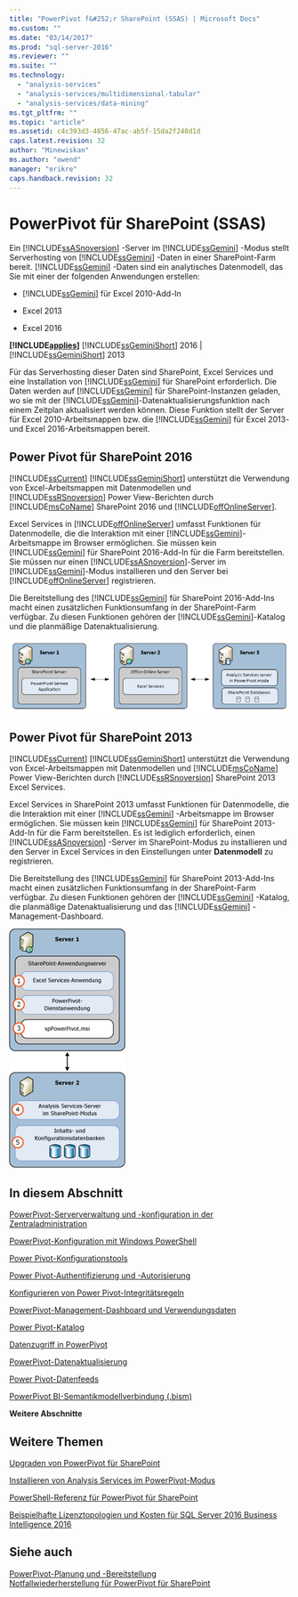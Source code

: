 ```yaml
---
title: "PowerPivot f&#252;r SharePoint (SSAS) | Microsoft Docs"
ms.custom: ""
ms.date: "03/14/2017"
ms.prod: "sql-server-2016"
ms.reviewer: ""
ms.suite: ""
ms.technology: 
  - "analysis-services"
  - "analysis-services/multidimensional-tabular"
  - "analysis-services/data-mining"
ms.tgt_pltfrm: ""
ms.topic: "article"
ms.assetid: c4c393d3-4856-47ac-ab5f-15da2f240d1d
caps.latest.revision: 32
author: "Minewiskan"
ms.author: "owend"
manager: "erikre"
caps.handback.revision: 32
---
```

# PowerPivot f&#252;r SharePoint (SSAS)
  Ein [!INCLUDE[ssASnoversion](../../includes/ssasnoversion-md.md)] -Server im [!INCLUDE[ssGemini](../../includes/ssgemini-md.md)] -Modus stellt Serverhosting von [!INCLUDE[ssGemini](../../includes/ssgemini-md.md)] -Daten in einer SharePoint-Farm bereit. [!INCLUDE[ssGemini](../../includes/ssgemini-md.md)] -Daten sind ein analytisches Datenmodell, das Sie mit einer der folgenden Anwendungen erstellen:  
  
-   [!INCLUDE[ssGemini](../../includes/ssgemini-md.md)] für Excel 2010-Add-In  
  
-   Excel 2013  
  
-   Excel 2016  
  
 **[!INCLUDE[applies](../../includes/applies-md.md)]**  [!INCLUDE[ssGeminiShort](../../includes/ssgeminishort-md.md)] 2016 | [!INCLUDE[ssGeminiShort](../../includes/ssgeminishort-md.md)] 2013  
  
 Für das Serverhosting dieser Daten sind SharePoint, Excel Services und eine Installation von [!INCLUDE[ssGemini](../../includes/ssgemini-md.md)] für SharePoint erforderlich. Die Daten werden auf [!INCLUDE[ssGemini](../../includes/ssgemini-md.md)] für SharePoint-Instanzen geladen, wo sie mit der [!INCLUDE[ssGemini](../../includes/ssgemini-md.md)]-Datenaktualisierungsfunktion nach einem Zeitplan aktualisiert werden können. Diese Funktion stellt der Server für Excel 2010-Arbeitsmappen bzw. die [!INCLUDE[ssGemini](../../includes/ssgemini-md.md)] für Excel 2013- und Excel 2016-Arbeitsmappen bereit.  
  
## Power Pivot für SharePoint 2016  
 [!INCLUDE[ssCurrent](../../includes/sscurrent-md.md)] [!INCLUDE[ssGeminiShort](../../includes/ssgeminishort-md.md)] unterstützt die Verwendung von Excel-Arbeitsmappen mit Datenmodellen und [!INCLUDE[ssRSnoversion](../../includes/ssrsnoversion-md.md)] Power View-Berichten durch [!INCLUDE[msCoName](../../includes/msconame-md.md)] SharePoint 2016 und [!INCLUDE[offOnlineServer](../../includes/offonlineserver-md.md)].  
  
 Excel Services in [!INCLUDE[offOnlineServer](../../includes/offonlineserver-md.md)] umfasst Funktionen für Datenmodelle, die die Interaktion mit einer [!INCLUDE[ssGemini](../../includes/ssgemini-md.md)]-Arbeitsmappe im Browser ermöglichen. Sie müssen kein [!INCLUDE[ssGemini](../../includes/ssgemini-md.md)] für SharePoint 2016-Add-In für die Farm bereitstellen. Sie müssen nur einen [!INCLUDE[ssASnoversion](../../includes/ssasnoversion-md.md)]-Server im [!INCLUDE[ssGemini](../../includes/ssgemini-md.md)]-Modus installieren und den Server bei [!INCLUDE[offOnlineServer](../../includes/offonlineserver-md.md)] registrieren.  
  
 Die Bereitstellung des [!INCLUDE[ssGemini](../../includes/ssgemini-md.md)] für SharePoint 2016-Add-Ins macht einen zusätzlichen Funktionsumfang in der SharePoint-Farm verfügbar. Zu diesen Funktionen gehören der [!INCLUDE[ssGemini](../../includes/ssgemini-md.md)]-Katalog und die planmäßige Datenaktualisierung.  
  
 ![SSAS Power Pivot Mode 3 Server with Office Online Server](../../analysis-services/power-pivot-sharepoint/media/as-powerpivot-mode-3server-oos-deploy.png "SSAS Power Pivot Mode 3 Server with Office Online Server")  
  
## Power Pivot für SharePoint 2013  
 [!INCLUDE[ssCurrent](../../includes/sscurrent-md.md)] [!INCLUDE[ssGeminiShort](../../includes/ssgeminishort-md.md)] unterstützt die Verwendung von Excel-Arbeitsmappen mit Datenmodellen und [!INCLUDE[msCoName](../../includes/msconame-md.md)] Power View-Berichten durch [!INCLUDE[ssRSnoversion](../../includes/ssrsnoversion-md.md)] SharePoint 2013 Excel Services.  
  
 Excel Services in SharePoint 2013 umfasst Funktionen für Datenmodelle, die die Interaktion mit einer [!INCLUDE[ssGemini](../../includes/ssgemini-md.md)] -Arbeitsmappe im Browser ermöglichen. Sie müssen kein [!INCLUDE[ssGemini](../../includes/ssgemini-md.md)] für SharePoint 2013-Add-In für die Farm bereitstellen. Es ist lediglich erforderlich, einen [!INCLUDE[ssASnoversion](../../includes/ssasnoversion-md.md)] -Server im SharePoint-Modus zu installieren und den Server in Excel Services in den Einstellungen unter **Datenmodell** zu registrieren.  
  
 Die Bereitstellung des [!INCLUDE[ssGemini](../../includes/ssgemini-md.md)] für SharePoint 2013-Add-Ins macht einen zusätzlichen Funktionsumfang in der SharePoint-Farm verfügbar. Zu diesen Funktionen gehören der [!INCLUDE[ssGemini](../../includes/ssgemini-md.md)] -Katalog, die planmäßige Datenaktualisierung und das [!INCLUDE[ssGemini](../../includes/ssgemini-md.md)] -Management-Dashboard.  
  
 ![2 PowerPivot-Modus von SSAS - Serverbereitstellung](../../analysis-services/power-pivot-sharepoint/media/as-powerpivot-mode-2server-deployment.gif "2 PowerPivot-Modus von SSAS - Serverbereitstellung")  
  
##  <a name="bkmk_RelatedContent"></a> In diesem Abschnitt  
 [PowerPivot-Serververwaltung und -konfiguration in der Zentraladministration](../../analysis-services/power-pivot-sharepoint/power-pivot-server-administration-and-configuration-in-central-administration.md)  
  
 [PowerPivot-Konfiguration mit Windows PowerShell](../../analysis-services/power-pivot-sharepoint/power-pivot-configuration-using-windows-powershell.md)  
  
 [Power Pivot-Konfigurationstools](../../analysis-services/power-pivot-sharepoint/power-pivot-configuration-tools.md)  
  
 [Power Pivot-Authentifizierung und -Autorisierung](../../analysis-services/power-pivot-sharepoint/power-pivot-authentication-and-authorization.md)  
  
 [Konfigurieren von Power Pivot-Integritätsregeln](../../analysis-services/power-pivot-sharepoint/configure-power-pivot-health-rules.md)  
  
 [PowerPivot-Management-Dashboard und Verwendungsdaten](../../analysis-services/power-pivot-sharepoint/power-pivot-management-dashboard-and-usage-data.md)  
  
 [Power Pivot-Katalog](../Topic/Power%20Pivot%20Gallery.md)  
  
 [Datenzugriff in PowerPivot](../../analysis-services/power-pivot-sharepoint/power-pivot-data-access.md)  
  
 [PowerPivot-Datenaktualisierung](../../analysis-services/power-pivot-sharepoint/power-pivot-data-refresh.md)  
  
 [Power Pivot-Datenfeeds](../../analysis-services/power-pivot-sharepoint/power-pivot-data-feeds.md)  
  
 [PowerPivot BI-Semantikmodellverbindung &#40;.bism&#41;](../../analysis-services/power-pivot-sharepoint/power-pivot-bi-semantic-model-connection-bism.md)  
  
 **Weitere Abschnitte**  
  
## Weitere Themen  
 [Upgraden von PowerPivot für SharePoint](../../database-engine/install-windows/upgrade-power-pivot-for-sharepoint.md)  
  
 [Installieren von Analysis Services im PowerPivot-Modus](../../analysis-services/instances/install-windows/install-analysis-services-in-power-pivot-mode.md)  
  
 [PowerShell-Referenz für PowerPivot für SharePoint](../../analysis-services/powershell/powershell-reference-for-power-pivot-for-sharepoint.md)  
  
 [Beispielhafte Lizenztopologien und Kosten für SQL Server 2016 Business Intelligence 2016](../Topic/Example%20License%20Topologies%20and%20Costs%20%20for%20SQL%20Server%202016%20Business%20Intelligence.md)  
  
## Siehe auch  
 [PowerPivot-Planung und -Bereitstellung](http://go.microsoft.com/fwlink/?linkID=220972)   
 [Notfallwiederherstellung für PowerPivot für SharePoint](http://go.microsoft.com/fwlink/p/?LinkId=389570)  
  
  